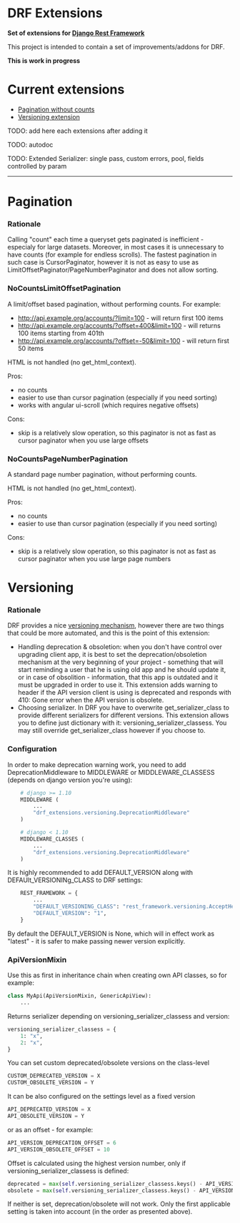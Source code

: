 # DRF Extensions

**Set of extensions for [Django Rest Framework][drf]**

This project is intended to contain a set of improvements/addons for DRF.

**This is work in progress**

# Current extensions
* [Pagination without counts](#pagination)
* [Versioning extension](#versioning)

TODO: add here each extensions after adding it

TODO: autodoc

TODO: Extended Serializer: single pass, custom errors, pool, fields controlled by param

---

# Pagination

### Rationale

Calling "count" each time a queryset gets paginated is inefficient - especialy for large datasets. Moreover, in most
cases it is unnecessary to have counts (for example for endless scrolls). The fastest pagination in such case is
CursorPaginator, however it is not as easy to use as LimitOffsetPaginator/PageNumberPaginator and does not allow
sorting.

### NoCountsLimitOffsetPagination

A limit/offset based pagination, without performing counts. For example:
* http://api.example.org/accounts/?limit=100 - will return first 100 items
* http://api.example.org/accounts/?offset=400&limit=100 - will returns 100 items starting from 401th
* http://api.example.org/accounts/?offset=-50&limit=100 - will return first 50 items

HTML is not handled (no get_html_context).

Pros:
* no counts
* easier to use than cursor pagination (especially if you need sorting)
* works with angular ui-scroll (which requires negative offsets)

Cons:
* skip is a relatively slow operation, so this paginator is not as fast as cursor paginator when you use large offsets

### NoCountsPageNumberPagination

A standard page number pagination, without performing counts.

HTML is not handled (no get_html_context).

Pros:
* no counts
* easier to use than cursor pagination (especially if you need sorting)

Cons:
* skip is a relatively slow operation, so this paginator is not as fast as cursor paginator when you use large page
numbers

# Versioning

### Rationale
DRF provides a nice [versioning mechanism][drf-versioning], however there are two things that could be more automated,
and this is the point of this extension:
* Handling deprecation & obsoletion: when you don't have control over upgrading client app, it is best to set the
deprecation/obsoletion mechanism at the very beginning of your project - something that will start reminding a user that
he is using old app and he should update it, or in case of obsolition - information, that this app is outdated and it
must be upgraded in order to use it. This extension adds warning to header if the API version client is using is
deprecated and responds with 410: Gone error when the API version is obsolete.
* Choosing serializer. In DRF you have to overwrite get_serializer_class to provide different serializers for different
versions. This extension allows you to define just dictionary with it: versioning_serializer_classess. You may still
override get_serializer_class however if you choose to.

### Configuration
In order to make deprecation warning work, you need to add DeprecationMiddleware to MIDDLEWARE or MIDDLEWARE_CLASSESS
(depends on django version you're using):
```python
    # django >= 1.10
    MIDDLEWARE (
        ...
        "drf_extensions.versioning.DeprecationMiddleware"
    )

    # django < 1.10
    MIDDLEWARE_CLASSES (
        ...
        "drf_extensions.versioning.DeprecationMiddleware"
    )
```

It is highly recommended to add DEFAULT_VERSION along with DEFAUlt_VERSIONINg_CLASS to DRF settings:
```python
    REST_FRAMEWORK = {
        ...
        "DEFAULT_VERSIONING_CLASS": "rest_framework.versioning.AcceptHeaderVersioning",
        "DEFAULT_VERSION": "1",
    }
```
By default the DEFAULT_VERSION is None, which will in effect work as "latest" - it is safer to make passing newer
version explicitly.

### ApiVersionMixin
Use this as first in inheritance chain when creating own API classes, so for example:

```python
class MyApi(ApiVersionMixin, GenericApiView):
    ...
```

Returns serializer depending on versioning_serializer_classess and version:

```python
versioning_serializer_classess = {
    1: "x",
    2: "x",
}
```

You can set custom deprecated/obsolete versions on the class-level
```python
CUSTOM_DEPRECATED_VERSION = X
CUSTOM_OBSOLETE_VERSION = Y
```

It can be also configured on the settings level as a fixed version
```python
API_DEPRECATED_VERSION = X
API_OBSOLETE_VERSION = Y
```

or as an offset - for example:
```python
API_VERSION_DEPRECATION_OFFSET = 6
API_VERSION_OBSOLETE_OFFSET = 10
```

Offset is calculated using the highest version number, only if versioning_serializer_classess is defined:
```python
deprecated = max(self.versioning_serializer_classess.keys() - API_VERSION_DEPRECATION_OFFSET)
obsolete = max(self.versioning_serializer_classess.keys() - API_VERSION_OBSOLETE_OFFSET)
```

If neither is set, deprecation/obsolete will not work. Only the first applicable setting is taken into account
(in the order as presented above).

[drf]: http://www.django-rest-framework.org
[drf-versioning]: http://www.django-rest-framework.org/api-guide/versioning/
